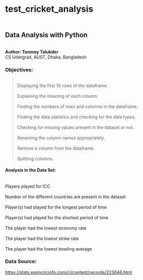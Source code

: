 # test_cricket_analysis

## <br>**Data Analysis with Python**

<br>**Author: Tonmoy Talukder**
<br>CS Udergrad, AUST, Dhaka, Bangladesh

### **Objectives:**

> <br>Displaying the first 10 rows of the dataframe.<br>
> <br>Explaining the meaning of each column.<br>
> <br>Finding the numbers of rows and columns in the dataframe.<br>
> <br>Finding the data statistics and checking for the data types.<br>
> <br>Checking for missing values present in the dataset or not.<br>
> <br>Renaming the column names appropriately.<br>
> <br>Remove a column from the dataframe.<br>
> <br>Splitting columns.<br>

#### **Analysis in the Data Set:**
<br>Players played for ICC<br>
<br>Number of the different countries are present in the dataset<br>
<br>Player(s) had played for the longest period of time<br>
<br>Player(s) had played for the shortest period of time<br>
<br>The player had the lowest economy rate<br>
<br>The player had the lowest strike rate<br>
<br>The player had the lowest bowling average<br>

### Data Source:
https://stats.espncricinfo.com/ci/content/records/223646.html
